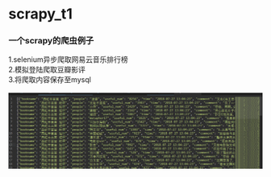 # scrapy_t1
### 一个scrapy的爬虫例子<br>
1.selenium异步爬取网易云音乐排行榜<br>
2.模拟登陆爬取豆瓣影评<br>
3.将爬取内容保存至mysql<br><br>
![头像](https://github.com/jenifly/scrapy_t1/blob/master/pic/001.png)
